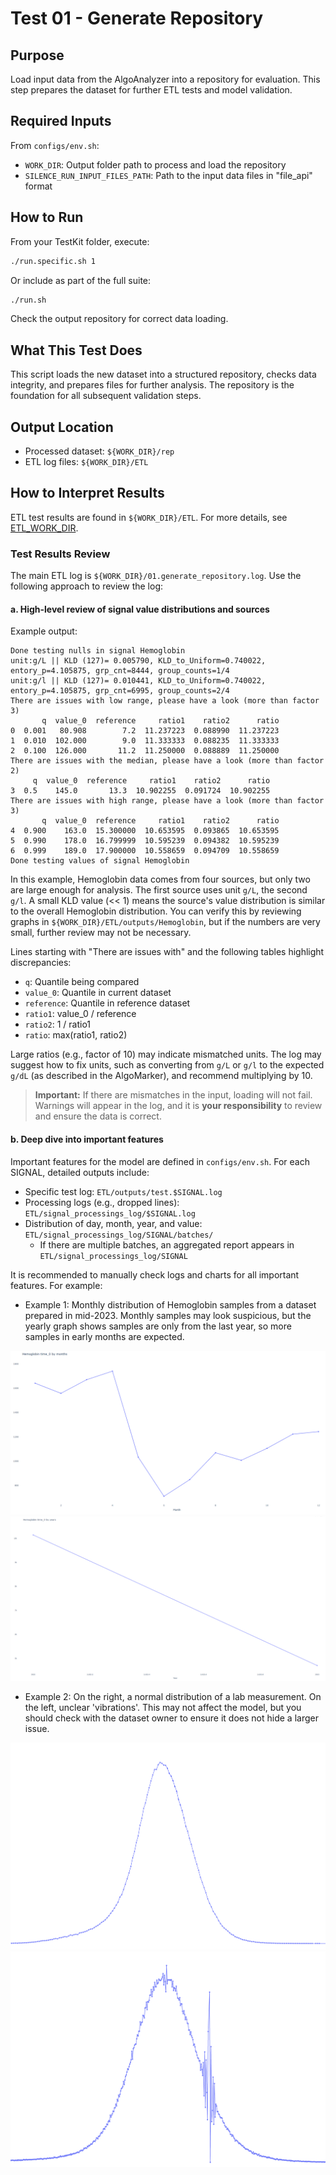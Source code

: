 # Test 01 - Generate Repository

## Purpose

Load input data from the AlgoAnalyzer into a repository for evaluation. This step prepares the dataset for further ETL tests and model validation.

## Required Inputs
From `configs/env.sh`:

- `WORK_DIR`: Output folder path to process and load the repository
- `SILENCE_RUN_INPUT_FILES_PATH`: Path to the input data files in "file_api" format

## How to Run
From your TestKit folder, execute:
```bash
./run.specific.sh 1
```
Or include as part of the full suite:
```bash
./run.sh
```

Check the output repository for correct data loading.

## What This Test Does

This script loads the new dataset into a structured repository, checks data integrity, and prepares files for further analysis. The repository is the foundation for all subsequent validation steps.

## Output Location

- Processed dataset: `${WORK_DIR}/rep`
- ETL log files: `${WORK_DIR}/ETL`

## How to Interpret Results

ETL test results are found in `${WORK_DIR}/ETL`. For more details, see [ETL_WORK_DIR](../../../../Repositories/Solution%20details%20-%20ETL_process%20tool/High%20level%20-%20important%20paths/WORK_DIR.md).

### Test Results Review

The main ETL log is `${WORK_DIR}/01.generate_repository.log`. Use the following approach to review the log:

#### a. High-level review of signal value distributions and sources

Example output:

```text
Done testing nulls in signal Hemoglobin
unit:g/L || KLD (127)= 0.005790, KLD_to_Uniform=0.740022, entory_p=4.105875, grp_cnt=8444, group_counts=1/4
unit:g/l || KLD (127)= 0.010441, KLD_to_Uniform=0.740022, entory_p=4.105875, grp_cnt=6995, group_counts=2/4
There are issues with low range, please have a look (more than factor 3)
       q  value_0  reference     ratio1    ratio2      ratio
0  0.001   80.908        7.2  11.237223  0.088990  11.237223
1  0.010  102.000        9.0  11.333333  0.088235  11.333333
2  0.100  126.000       11.2  11.250000  0.088889  11.250000
There are issues with the median, please have a look (more than factor 2)
     q  value_0  reference     ratio1    ratio2      ratio
3  0.5    145.0       13.3  10.902255  0.091724  10.902255
There are issues with high range, please have a look (more than factor 3)
       q  value_0  reference     ratio1    ratio2      ratio
4  0.900    163.0  15.300000  10.653595  0.093865  10.653595
5  0.990    178.0  16.799999  10.595239  0.094382  10.595239
6  0.999    189.0  17.900000  10.558659  0.094709  10.558659
Done testing values of signal Hemoglobin
```

In this example, Hemoglobin data comes from four sources, but only two are large enough for analysis. The first source uses unit `g/L`, the second `g/l`. A small KLD value (<< 1) means the source's value distribution is similar to the overall Hemoglobin distribution. You can verify this by reviewing graphs in `${WORK_DIR}/ETL/outputs/Hemoglobin`, but if the numbers are very small, further review may not be necessary.

Lines starting with "There are issues with" and the following tables highlight discrepancies:

- `q`: Quantile being compared
- `value_0`: Quantile in current dataset
- `reference`: Quantile in reference dataset
- `ratio1`: value_0 / reference
- `ratio2`: 1 / ratio1
- `ratio`: max(ratio1, ratio2)

Large ratios (e.g., factor of 10) may indicate mismatched units. The log may suggest how to fix units, such as converting from `g/L` or `g/l` to the expected `g/dL` (as described in the AlgoMarker), and recommend multiplying by 10.

> **Important:** If there are mismatches in the input, loading will not fail. Warnings will appear in the log, and it is **your responsibility** to review and ensure the data is correct.

#### b. Deep dive into important features

Important features for the model are defined in `configs/env.sh`. For each SIGNAL, detailed outputs include:

- Specific test log: `ETL/outputs/test.$SIGNAL.log`
- Processing logs (e.g., dropped lines): `ETL/signal_processings_log/$SIGNAL.log`
- Distribution of day, month, year, and value: `ETL/signal_processings_log/SIGNAL/batches/`
    * If there are multiple batches, an aggregated report appears in `ETL/signal_processings_log/SIGNAL`

It is recommended to manually check logs and charts for all important features. For example:

* Example 1: Monthly distribution of Hemoglobin samples from a dataset prepared in mid-2023. Monthly samples may look suspicious, but the yearly graph shows samples are only from the last year, so more samples in early months are expected.

<img src="../../../../attachments/13926413/13926420.png"/>
<img src="../../../../attachments/13926413/13926421.png"/>

* Example 2: On the right, a normal distribution of a lab measurement. On the left, unclear 'vibrations'. This may not affect the model, but you should check with the dataset owner to ensure it does not hide a larger issue.

<img src="../../../../attachments/13926413/13926422.png"/>
<img src="../../../../attachments/13926413/13926423.png"/>
 
